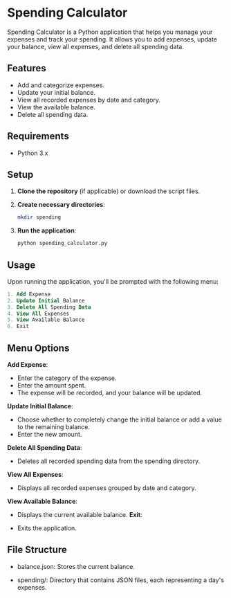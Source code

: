 # Spending Calculator

Spending Calculator is a Python application that helps you manage your expenses and track your spending. It allows you to add expenses, update your balance, view all expenses, and delete all spending data.

## Features

- Add and categorize expenses.
- Update your initial balance.
- View all recorded expenses by date and category.
- View the available balance.
- Delete all spending data.

## Requirements

- Python 3.x

## Setup

1. **Clone the repository** (if applicable) or download the script files.

2. **Create necessary directories**:
   ```sh
   mkdir spending
   
3. **Run the application**:
   ```sh
   python spending_calculator.py

## Usage

Upon running the application, you'll be prompted with the following menu:
```sql
1. Add Expense
2. Update Initial Balance
3. Delete All Spending Data
4. View All Expenses
5. View Available Balance
6. Exit
```
## Menu Options
**Add Expense**:

   - Enter the category of the expense.
   - Enter the amount spent.
   - The expense will be recorded, and your balance will be updated.
   
**Update Initial Balance**:

   - Choose whether to completely change the initial balance or add a value to the remaining balance.
   - Enter the new amount.
   
**Delete All Spending Data**:

   - Deletes all recorded spending data from the spending directory.

**View All Expenses**:

   - Displays all recorded expenses grouped by date and category.

**View Available Balance**:

   - Displays the current available balance.
**Exit**:

   - Exits the application.

## File Structure

  - balance.json: Stores the current balance.
  
  - spending/: Directory that contains JSON files, each representing a day's expenses.

